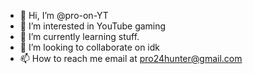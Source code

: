 - 👋 Hi, I’m @pro-on-YT
- 👀 I’m interested in YouTube gaming
- 🌱 I’m currently learning stuff.
- 💞️ I’m looking to collaborate on idk
- 📫 How to reach me email at pro24hunter@gmail.com 

<!---
pro-on-YT/pro-on-YT is a ✨ special ✨ repository because its `README.md` (this file) appears on your GitHub profile.
You can click the Preview link to take a look at your changes.
--->
